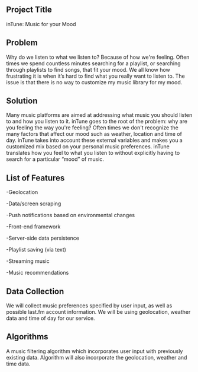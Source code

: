 Project Title
------

inTune: Music for your Mood 

Problem 
------

Why do we listen to what we listen to? Because of how we're feeling. Often times we spend countless minutes searching for a playlist, or searching through playlists to find songs, that fit your mood. We all know how frustrating it is when it’s hard to find what you really want to listen to. The issue is that there is no way to customize my music library for my mood.

Solution
------

Many music platforms are aimed at addressing what music you should listen to and how you listen to it. inTune goes to the root of the problem: why are you feeling the way you're feeling? Often times we don't recognize the many factors that affect our mood such as weather, location and time of day. inTune takes into account these external variables and makes you a customized mix based on your personal music preferences. inTune translates how you feel to what you listen to without explicitly having to search for a particular “mood” of music.

List of Features
------

-Geolocation

-Data/screen scraping

-Push notifications based on environmental changes 

-Front-end framework 

-Server-side data persistence 

-Playlist saving (via text)

-Streaming music 

-Music recommendations 

Data Collection
------

We will collect music preferences specified by user input, as well as possible last.fm account information. We will be using geolocation, weather data and time of day for our service.

Algorithms
------

A music filtering algorithm which incorporates user input with previously existing data. Algorithm will also incorporate the geolocation, weather and time data.


